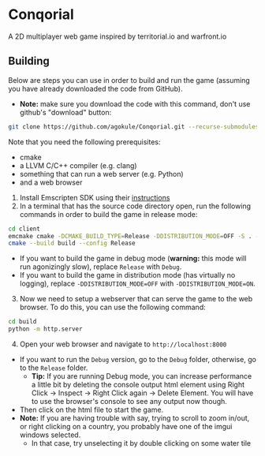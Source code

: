 # Conqorial

A 2D multiplayer web game inspired by territorial.io and warfront.io

## Building

Below are steps you can use in order to build and run the game (assuming you have already downloaded the code from GitHub).

* **Note:** make sure you download the code with this command, don't use github's "download" button:

```bash
git clone https://github.com/agokule/Conqorial.git --recurse-submodules
```

Note that you need the following prerequisites:

- cmake
- a LLVM C/C++ compiler (e.g. clang)
- something that can run a web server (e.g. Python)
- and a web browser

1. Install Emscripten SDK using their [instructions](https://emscripten.org/docs/getting_started/downloads.html#installation-instructions-using-the-emsdk-recommended)
2. In a terminal that has the source code directory open, run the following commands in order to build the game in release mode:

```bash
cd client
emcmake cmake -DCMAKE_BUILD_TYPE=Release -DDISTRIBUTION_MODE=OFF -S . -B build
cmake --build build --config Release
```
 * If you want to build the game in debug mode (**warning:** this mode will run agonizingly slow), replace `Release` with `Debug`.
 * If you want to build the game in distribution mode (has virtually no logging), replace `-DDISTRIBUTION_MODE=OFF` with `-DDISTRIBUTION_MODE=ON`.
3. Now we need to setup a webserver that can serve the game to the web browser. To do this, you can use the following command:

```bash
cd build
python -m http.server
```

4. Open your web browser and navigate to `http://localhost:8000`
 * If you want to run the `Debug` version, go to the `Debug` folder, otherwise, go to the `Release` folder.
    * **Tip:** If you are running Debug mode, you can increase performance a little bit by deleting the console output html element using Right Click -> Inspect -> Right Click again -> Delete Element. You will have to use the browser's console to see any output now though.
 * Then click on the html file to start the game.
 * **Note:** If you are having trouble with say, trying to scroll to zoom in/out, or right clicking on a country, you probably have one of the imgui windows selected.
    * In that case, try unselecting it by double clicking on some water tile

